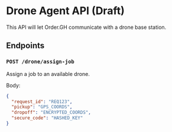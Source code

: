 # Drone Agent API (Draft)

This API will let Order.GH communicate with a drone base station.

## Endpoints

### `POST /drone/assign-job`
Assign a job to an available drone.

Body:
```json
{
  "request_id": "REQ123",
  "pickup": "GPS_COORDS",
  "dropoff": "ENCRYPTED_COORDS",
  "secure_code": "HASHED_KEY"
}
